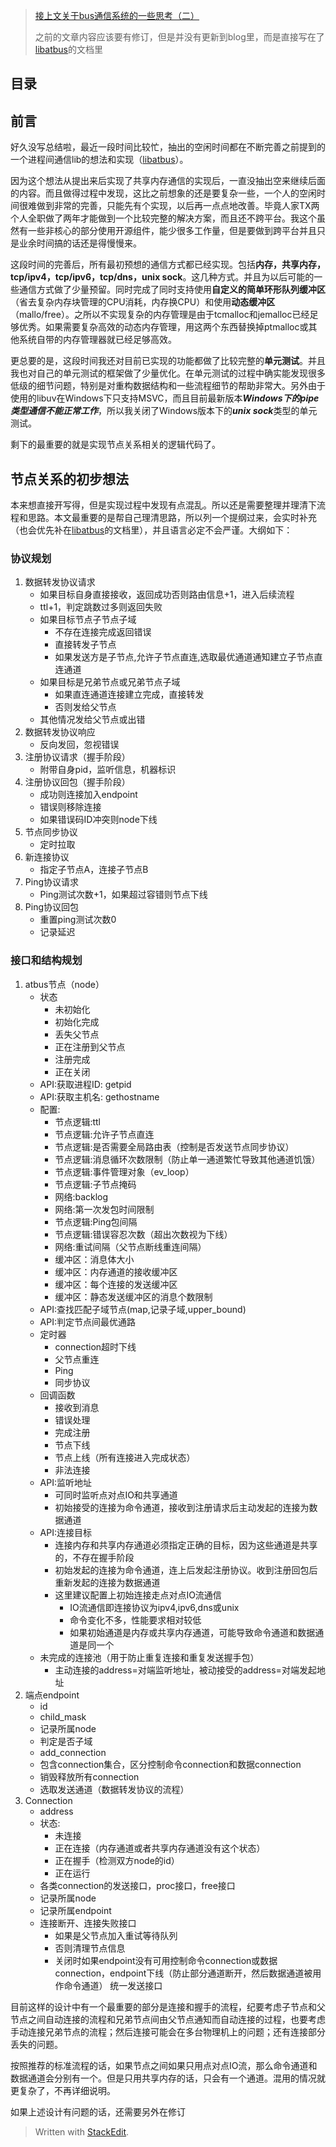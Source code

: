> [接上文关于bus通信系统的一些思考（二）](://www.owent.net/?p=1099)
>
> 之前的文章内容应该要有修订，但是并没有更新到blog里，而是直接写在了[libatbus](https://github.com/owt5008137/libatbus)的文档里


## 目录
<!-- toc -->

## 前言
好久没写总结啦，最近一段时间比较忙，抽出的空闲时间都在不断完善之前提到的一个进程间通信lib的想法和实现（[libatbus](https://github.com/owt5008137/libatbus)）。

因为这个想法从提出来后实现了共享内存通信的实现后，一直没抽出空来继续后面的内容。而且做得过程中发现，这比之前想象的还是要复杂一些，一个人的空闲时间很难做到非常的完善，只能先有个实现，以后再一点点地改善。毕竟人家TX两个人全职做了两年才能做到一个比较完整的解决方案，而且还不跨平台。我这个虽然有一些非核心的部分使用开源组件，能少很多工作量，但是要做到跨平台并且只是业余时间搞的话还是得慢慢来。

这段时间的完善后，所有最初预想的通信方式都已经实现。包括**内存，共享内存，tcp/ipv4，tcp/ipv6，tcp/dns，unix sock**。这几种方式。并且为以后可能的一些通信方式做了少量预留。同时完成了同时支持使用**自定义的简单环形队列缓冲区**（省去复杂内存块管理的CPU消耗，内存换CPU）和使用**动态缓冲区**（mallo/free）。之所以不实现复杂的内存管理是由于tcmalloc和jemalloc已经足够优秀。如果需要复杂高效的动态内存管理，用这两个东西替换掉ptmalloc或其他系统自带的内存管理器就已经足够高效。

更总要的是，这段时间我还对目前已实现的功能都做了比较完整的**单元测试**。并且我也对自己的单元测试的框架做了少量优化。在单元测试的过程中确实能发现很多低级的细节问题，特别是对重构数据结构和一些流程细节的帮助非常大。另外由于使用的libuv在Windows下只支持MSVC，而且目前最新版本***Windows下的pipe类型通信不能正常工作***，所以我关闭了Windows版本下的***unix sock***类型的单元测试。

剩下的最重要的就是实现节点关系相关的逻辑代码了。

## 节点关系的初步想法
本来想直接开写得，但是实现过程中发现有点混乱。所以还是需要整理并理清下流程和思路。本文最重要的是帮自己理清思路，所以列一个提纲过来，会实时补充（也会优先补在[libatbus](https://github.com/owt5008137/libatbus)的文档里），并且语言必定不会严谨。大纲如下：

### 协议规划

1. 数据转发协议请求
	- 如果目标自身直接接收，返回成功否则路由信息+1，进入后续流程
	- ttl+1，判定跳数过多则返回失败
	- 如果目标节点子节点子域
		- 不存在连接完成返回错误
		- 直接转发子节点
		- 如果发送方是子节点,允许子节点直连,选取最优通道通知建立子节点直连通道
	- 如果目标是兄弟节点或兄弟节点子域
		- 如果直连通道连接建立完成，直接转发
		- 否则发给父节点
	- 其他情况发给父节点或出错
2. 数据转发协议响应
	- 反向发回，忽视错误
3. 注册协议请求（握手阶段）
	- 附带自身pid，监听信息，机器标识
4. 注册协议回包（握手阶段）
	- 成功则连接加入endpoint
	- 错误则移除连接
	- 如果错误码ID冲突则node下线
5. 节点同步协议
	- 定时拉取
6. 新连接协议
	- 指定子节点A，连接子节点B
7. Ping协议请求
	- Ping测试次数+1，如果超过容错则节点下线
8. Ping协议回包
	- 重置ping测试次数0
	- 记录延迟


### 接口和结构规划

1. atbus节点（node）
	- 状态
		- 未初始化
		- 初始化完成
		- 丢失父节点
		- 正在注册到父节点
		- 注册完成
		- 正在关闭
	- API:获取进程ID: getpid
	- API:获取主机名: gethostname
	- 配置:
		- 节点逻辑:ttl
		- 节点逻辑:允许子节点直连
		- 节点逻辑:是否需要全局路由表（控制是否发送节点同步协议）
		- 节点逻辑:消息循环次数限制（防止单一通道繁忙导致其他通道饥饿）
		- 节点逻辑:事件管理对象（ev_loop）
		- 节点逻辑:子节点掩码
		- 网络:backlog
		- 网络:第一次发包时间限制
		- 节点逻辑:Ping包间隔
		- 节点逻辑:错误容忍次数（超出次数视为下线）
		- 网络:重试间隔（父节点断线重连间隔）
		- 缓冲区：消息体大小
		- 缓冲区：内存通道的接收缓冲区
		- 缓冲区：每个连接的发送缓冲区
		- 缓冲区：静态发送缓冲区的消息个数限制
	- API:查找匹配子域节点(map,记录子域,upper_bound)
	- API:判定节点间最优通路
	- 定时器
		- connection超时下线
		- 父节点重连
		- Ping
		- 同步协议
	- 回调函数
		- 接收到消息
		- 错误处理
		- 完成注册
		- 节点下线
		- 节点上线（所有连接进入完成状态）
		- 非法连接
	- API:监听地址
		- 可同时监听点对点IO和共享通道
		- 初始接受的连接为命令通道，接收到注册请求后主动发起的连接为数据通道
	- API:连接目标
		- 连接内存和共享内存通道必须指定正确的目标，因为这些通道是共享的，不存在握手阶段
		- 初始发起的连接为命令通道，连上后发起注册协议。收到注册回包后重新发起的连接为数据通道
		- 这里建议配置上初始连接走点对点IO流通信
			- IO流通信即连接协议为ipv4,ipv6,dns或unix
			- 命令变化不多，性能要求相对较低
			- 如果初始通道是内存或共享内存通道，可能导致命令通道和数据通道是同一个
	- 未完成的连接池（用于防止重复连接和重复发送握手包）
		- 主动连接的address=对端监听地址，被动接受的address=对端发起地址
2. 端点endpoint
	- id
	- child_mask
	- 记录所属node
	- 判定是否子域
	- add_connection
	- 包含connection集合，区分控制命令connection和数据connection
	- 销毁释放所有connection
	- 选取发送通道（数据转发协议的流程）
3. Connection
	- address
	- 状态:
		- 未连接
		- 正在连接（内存通道或者共享内存通道没有这个状态）
		- 正在握手（检测双方node的id）
		- 正在运行
	- 各类connection的发送接口，proc接口，free接口
	- 记录所属node
	- 记录所属endpoint
	- 连接断开、连接失败接口
		- 如果是父节点加入重试等待队列
		- 否则清理节点信息
		- 关闭时如果endpoint没有可用控制命令connection或数据connection，endpoint下线（防止部分通道断开，然后数据通道被用作命令通道）
统一发送接口

目前这样的设计中有一个最重要的部分是连接和握手的流程，纪要考虑子节点和父节点之间自动连接的流程和兄弟节点间由父节点通知而自动连接的过程，也要考虑手动连接兄弟节点的流程；然后连接可能会在多台物理机上的问题；还有连接部分丢失的问题。

按照推荐的标准流程的话，如果节点之间如果只用点对点IO流，那么命令通道和数据通道会分别有一个。但是只用共享内存的话，只会有一个通道。混用的情况就更复杂了，不再详细说明。

如果上述设计有问题的话，还需要另外在修订

> Written with [StackEdit](https://stackedit.io/).
